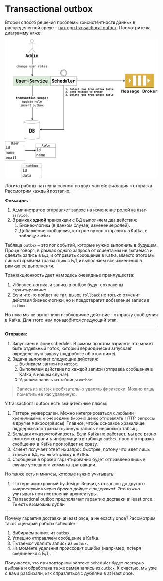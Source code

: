 # Transactional outbox

Второй способ решения проблемы консистентности данных в распределенной
среде –
[паттерн transactional outbox](https://microservices.io/patterns/data/transactional-outbox.html).
Посмотрите на диаграмму ниже:

![transactional example](img/transactional-outbox-example.png)

Логика работы паттерна состоит из двух частей: фиксация и отправка. Рассмотрим каждый поэтапно.

**Фиксация:**

1. Администратор отправляет запрос на изменение ролей на `User-Service`.
2. В рамках **одной** транзакции с БД выполняем два действия:
    1. Бизнес-логика (в данном случае, изменение ролей).
    2. Добавление сообщения, которое нужно отправить в Kafka, в таблицу `outbox`.

Таблица `outbox` – это лог событий, которые нужно выполнить в будущем. Проще говоря, в рамках одного
запроса от клиента мы не пытаемся и сделать запись в БД, и отправить сообщение в Kafka. Вместо
этого мы лишь открываем транзакцию с БД и выполняем все изменения в рамках ее выполнения.

Транзакционность дает нам здесь очевидные преимущества:

1. И бизнес-логика, и запись в outbox будут сохранены гарантированно.
2. Если что-то пойдет не так, вызов `rollback` не только отменит действия бизнес-логики, но и
   предотвратит добавление записи в `outbox`.

Но пока мы не выполнили необходимое действие - отправку сообщения в Kafka. Для этого нам понадобится
следующий этап.

---

**Отправка:**

1. Запускаем в фоне scheduler. В самом простом варианте это может быть отдельный поток, который
   периодически запускает определенную задачу (подробнее об этом ниже).
2. Задача выполняет следующие действия:
    1. Выбираем записи из `outbox`.
    2. Выполняем действие по каждой записи (отправка сообщения в Kafka, в нашем случае).
    3. Удаляем запись из таблицы `outbox`.

> Запись из `outbox` необязательно удалять физически. Можно лишь пометить ее как удаленную.

У transactional outbox есть значительные плюсы:

1. Паттерн универсален. Можно интегрироваться с любыми хранилищами и очередями (можно даже
   отправлять HTTP-запросы в другие микросервисы). Главное, чтобы основное хранилище поддерживало
   транзакционную запись в несколько таблиц.
2. Большая отказоустойчивость. Если Kafka не работает, мы все равно сможем сохранить информацию в
   таблицу `outbox`, просто отправка сообщения в Kafka произойдет не сразу.
3. Клиент получает ответ на запрос быстрее, потому что ждет лишь записи в БД, но не отправку в
   Kafka.
4. Сообщение в брокер гарантированно будет отправлено лишь в случае успешного коммита транзакции.

Но также есть и минусы, которые нужно учитывать:

1. Паттерн асинхронный by design. Значит, что запрос до другого микросервиса через брокер дойдет с
   задержкой. Это нужно учитывать при построении архитектуры.
2. Transactional outbox предполагает гарантию доставки at least once. То есть возможны дубли.

---

Почему гарантия доставки at least once, а не exactly once? Рассмотрим такой сценарий работы
scheduler:

1. Выбираем запись из `outbox`.
2. Успешно отправляем сообщение в Kafka.
3. Пытаемся удалить запись из `outbox`.
4. На моменте удаления происходит ошибка (например, потеря соединения с БД).

Получается, что при повторном запуске scheduler будет повторно выбрана и обработана та же самая
запись из `outbox`. К счастью, мы уже с вами разбирали, как справляться с дублями в at least once.